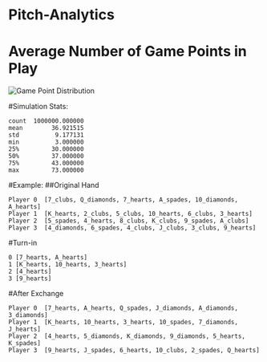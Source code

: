 # Pitch-Analytics
# Average Number of Game Points in Play

![Game Point Distribution](./AvgPointsInPlay.png)

#Simulation Stats:
```
count  1000000.000000
mean        36.921515
std          9.177131
min          3.000000
25%         30.000000
50%         37.000000
75%         43.000000
max         73.000000
```

#Example:
##Original Hand
```
Player 0  [7_clubs, Q_diamonds, 7_hearts, A_spades, 10_diamonds, A_hearts]
Player 1  [K_hearts, 2_clubs, 5_clubs, 10_hearts, 6_clubs, 3_hearts]
Player 2  [5_spades, 4_hearts, 8_clubs, K_clubs, 9_spades, A_clubs]
Player 3  [4_diamonds, 6_spades, 4_clubs, J_clubs, 3_clubs, 9_hearts]
```

#Turn-in
```
0 [7_hearts, A_hearts]
1 [K_hearts, 10_hearts, 3_hearts]
2 [4_hearts]
3 [9_hearts]
```

#After Exchange
```
Player 0  [7_hearts, A_hearts, Q_spades, J_diamonds, A_diamonds, 3_diamonds]
Player 1  [K_hearts, 10_hearts, 3_hearts, 10_spades, 7_diamonds, J_hearts]
Player 2  [4_hearts, 5_diamonds, K_diamonds, 9_diamonds, 5_hearts, K_spades]
Player 3  [9_hearts, J_spades, 6_hearts, 10_clubs, 2_spades, Q_hearts]
```
